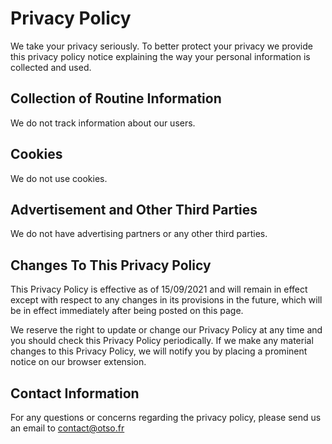 # Privacy Policy

We take your privacy seriously. To better protect your privacy we provide this privacy policy notice explaining the way your personal information is collected and used.

## Collection of Routine Information

We do not track information about our users.

## Cookies

We do not use cookies.

## Advertisement and Other Third Parties

We do not have advertising partners or any other third parties.

## Changes To This Privacy Policy

This Privacy Policy is effective as of 15/09/2021 and will remain in effect except with respect to any changes in its provisions in the future, which will be in effect immediately after being posted on this page.

We reserve the right to update or change our Privacy Policy at any time and you should check this Privacy Policy periodically. If we make any material changes to this Privacy Policy, we will notify you by placing a prominent notice on our browser extension.

## Contact Information

For any questions or concerns regarding the privacy policy, please send us an email to contact@otso.fr
